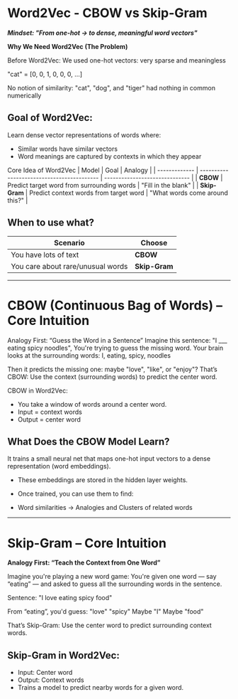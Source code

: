 # Word2Vec - CBOW vs Skip-Gram
***Mindset: "From one-hot -> to dense, meaningful word vectors"***

**Why We Need Word2Vec (The Problem)**

Before Word2Vec:
We used one-hot vectors: very sparse and meaningless

"cat" = [0, 0, 1, 0, 0, 0, …]

No notion of similarity: "cat", "dog", and "tiger" had nothing in common numerically

## Goal of Word2Vec: 

Learn dense vector representations of words where:
- Similar words have similar vectors
- Word meanings are captured by contexts in which they appear

Core Idea of Word2Vec
| Model         | Goal                                       | Analogy                        |
| ------------- | ------------------------------------------ | ------------------------------ |
| **CBOW**      | Predict target word from surrounding words | "Fill in the blank"            |
| **Skip-Gram** | Predict context words from target word     | "What words come around this?" |


## When to use what?
| Scenario                          | Choose        |
| --------------------------------- | ------------- |
| You have lots of text             | **CBOW**      |
| You care about rare/unusual words | **Skip-Gram** |
_____________________________________________________________________________________________________________________________________________________

# CBOW (Continuous Bag of Words) – Core Intuition
Analogy First: “Guess the Word in a Sentence”
Imagine this sentence: "I ___ eating spicy noodles", You're trying to guess the missing word. Your brain looks at the surrounding words: I, eating, spicy, noodles

Then it predicts the missing one: maybe "love", "like", or "enjoy"? That’s CBOW: Use the context (surrounding words) to predict the center word.

CBOW in Word2Vec:
- You take a window of words around a center word.
- Input = context words
- Output = center word

## What Does the CBOW Model Learn?
It trains a small neural net that maps one-hot input vectors to a dense representation (word embeddings).

- These embeddings are stored in the hidden layer weights.

- Once trained, you can use them to find:

- Word similarities ->  Analogies and Clusters of related words

_____________________________________________________________________________________________________________________________________________________

# Skip-Gram – Core Intuition
**Analogy First: “Teach the Context from One Word”**

Imagine you're playing a new word game: You're given one word — say “eating” — and asked to guess all the surrounding words in the sentence.

Sentence: "I love eating spicy food"

From “eating”, you'd guess:
"love"
"spicy"
Maybe "I"
Maybe "food"

That’s Skip-Gram: Use the center word to predict surrounding context words.

## Skip-Gram in Word2Vec:
- Input: Center word
- Output: Context words
- Trains a model to predict nearby words for a given word.

